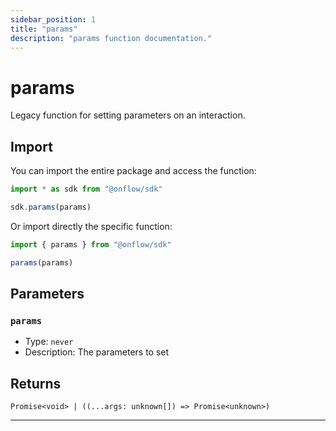 ```yaml
---
sidebar_position: 1
title: "params"
description: "params function documentation."
---
```


<!-- THIS DOCUMENT IS AUTO-GENERATED FROM [onflow/sdk/src/sdk.ts](https://github.com/onflow/fcl-js/tree/master/packages/sdk/src/sdk.ts). DO NOT EDIT MANUALLY -->

# params

Legacy function for setting parameters on an interaction.

## Import

You can import the entire package and access the function:

```typescript
import * as sdk from "@onflow/sdk"

sdk.params(params)
```

Or import directly the specific function:

```typescript
import { params } from "@onflow/sdk"

params(params)
```


## Parameters

### `params` 

- Type: `never`
- Description: The parameters to set



## Returns

`Promise<void> | ((...args: unknown[]) => Promise<unknown>)`


---